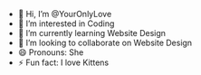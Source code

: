 - 👋 Hi, I’m @YourOnlyLove
- 👀 I’m interested in Coding
- 🌱 I’m currently learning Website Design
- 💞️ I’m looking to collaborate on Website Design 
- 😄 Pronouns: She
- ⚡ Fun fact: I love Kittens

<!---
YourOnlyLove/YourOnlyLove is a ✨ special ✨ repository because its `README.md` (this file) appears on your GitHub profile.
You can click the Preview link to take a look at your changes.
--->

